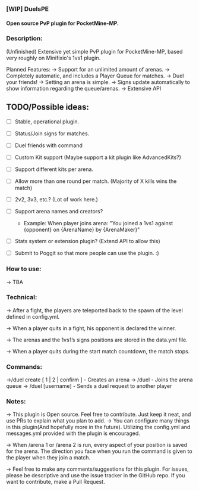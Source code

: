 ### [WIP] DuelsPE
#### Open source PvP plugin for PocketMine-MP.

### Description:
(Unfinished) Extensive yet simple PvP plugin for PocketMine-MP, based very roughly on Minifixio's 1vs1 plugin.

Planned Features:
-> Support for an unlimited amount of arenas.
-> Completely automatic, and includes a Player Queue for matches. 
-> Duel your friends!
-> Setting an arena is simple.
-> Signs update automatically to show information regarding the queue/arenas.
-> Extensive API

TODO/Possible ideas:
---
 - [ ] Stable, operational plugin.
 - [ ] Status/Join signs for matches.
 - [ ] Duel friends with command
 - [ ] Custom Kit support (Maybe support a kit plugin like AdvancedKits?)
 - [ ] Support different kits per arena.
 - [ ] Allow more than one round per match. (Majority of X kills wins the match)
 - [ ] 2v2, 3v3, etc.? (Lot of work here.)
 - [ ] Support arena names and creators?
   - Example: When player joins arena: "You joined a 1vs1 against {opponent} on {ArenaName} by {ArenaMaker}"
 - [ ] Stats system or extension plugin? (Extend API to allow this)
 - [ ] Submit to Poggit so that more people can use the plugin. :)


### How to use:
-> TBA

### Technical:
-> After a fight, the players are teleported back to the spawn of the level defined in config.yml.

-> When a player quits in a fight, his opponent is declared the winner.

-> The arenas and the 1vs1’s signs positions are stored in the data.yml file.

-> When a player quits during the start match countdown, the match stops.


### Commands:
->/duel create [ 1 | 2 | confirm ] - Creates an arena
-> /duel - Joins the arena queue
-> /duel [username] - Sends a duel request to another player


### Notes:
-> This plugin is Open source. Feel free to contribute. Just keep it neat, and use PRs to explain what you plan to add.
-> You can configure many things in this plugin(And hopefully more in the future). Utilizing the config.yml and messages.yml provided with the plugin is encouraged.

-> When /arena 1 or /arena 2 is run, every aspect of your position is saved for the arena. The direction you face when you run the command is given to the player when they join a match.

-> Feel free to make any comments/suggestions for this plugin. For issues, please be descriptive and use the issue tracker in the GitHub repo. If you want to contribute, make a Pull Request.
